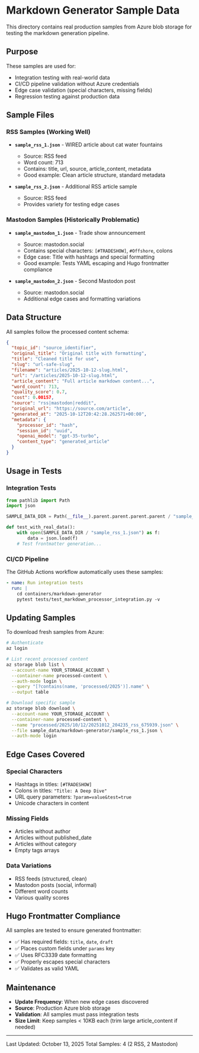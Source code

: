# Markdown Generator Sample Data

This directory contains real production samples from Azure blob storage for testing the markdown generation pipeline.

## Purpose

These samples are used for:
- Integration testing with real-world data
- CI/CD pipeline validation without Azure credentials
- Edge case validation (special characters, missing fields)
- Regression testing against production data

## Sample Files

### RSS Samples (Working Well)
- **`sample_rss_1.json`** - WIRED article about cat water fountains
  - Source: RSS feed
  - Word count: 713
  - Contains: title, url, source, article_content, metadata
  - Good example: Clean article structure, standard metadata

- **`sample_rss_2.json`** - Additional RSS article sample
  - Source: RSS feed
  - Provides variety for testing edge cases

### Mastodon Samples (Historically Problematic)
- **`sample_mastodon_1.json`** - Trade show announcement
  - Source: mastodon.social
  - Contains special characters: `[#TRADESHOW]`, `#Offshore`, colons
  - Edge case: Title with hashtags and special formatting
  - Good example: Tests YAML escaping and Hugo frontmatter compliance

- **`sample_mastodon_2.json`** - Second Mastodon post
  - Source: mastodon.social
  - Additional edge cases and formatting variations

## Data Structure

All samples follow the processed content schema:

```json
{
  "topic_id": "source_identifier",
  "original_title": "Original title with formatting",
  "title": "Cleaned title for use",
  "slug": "url-safe-slug",
  "filename": "articles/2025-10-12-slug.html",
  "url": "/articles/2025-10-12-slug.html",
  "article_content": "Full article markdown content...",
  "word_count": 713,
  "quality_score": 0.7,
  "cost": 0.00157,
  "source": "rss|mastodon|reddit",
  "original_url": "https://source.com/article",
  "generated_at": "2025-10-12T20:42:28.262571+00:00",
  "metadata": {
    "processor_id": "hash",
    "session_id": "uuid",
    "openai_model": "gpt-35-turbo",
    "content_type": "generated_article"
  }
}
```

## Usage in Tests

### Integration Tests
```python
from pathlib import Path
import json

SAMPLE_DATA_DIR = Path(__file__).parent.parent.parent.parent / "sample_data" / "markdown-generator"

def test_with_real_data():
    with open(SAMPLE_DATA_DIR / "sample_rss_1.json") as f:
        data = json.load(f)
    # Test frontmatter generation...
```

### CI/CD Pipeline
The GitHub Actions workflow automatically uses these samples:
```yaml
- name: Run integration tests
  run: |
    cd containers/markdown-generator
    pytest tests/test_markdown_processor_integration.py -v
```

## Updating Samples

To download fresh samples from Azure:

```bash
# Authenticate
az login

# List recent processed content
az storage blob list \
  --account-name YOUR_STORAGE_ACCOUNT \
  --container-name processed-content \
  --auth-mode login \
  --query "[?contains(name, 'processed/2025')].name" \
  --output table

# Download specific sample
az storage blob download \
  --account-name YOUR_STORAGE_ACCOUNT \
  --container-name processed-content \
  --name "processed/2025/10/12/20251012_204235_rss_675939.json" \
  --file sample_data/markdown-generator/sample_rss_1.json \
  --auth-mode login
```

## Edge Cases Covered

### Special Characters
- Hashtags in titles: `[#TRADESHOW]`
- Colons in titles: `"Title: A Deep Dive"`
- URL query parameters: `?param=value&test=true`
- Unicode characters in content

### Missing Fields
- Articles without author
- Articles without published_date
- Articles without category
- Empty tags arrays

### Data Variations
- RSS feeds (structured, clean)
- Mastodon posts (social, informal)
- Different word counts
- Various quality scores

## Hugo Frontmatter Compliance

All samples are tested to ensure generated frontmatter:
- ✅ Has required fields: `title`, `date`, `draft`
- ✅ Places custom fields under `params` key
- ✅ Uses RFC3339 date formatting
- ✅ Properly escapes special characters
- ✅ Validates as valid YAML

## Maintenance

- **Update Frequency**: When new edge cases discovered
- **Source**: Production Azure blob storage
- **Validation**: All samples must pass integration tests
- **Size Limit**: Keep samples < 10KB each (trim large article_content if needed)

---

Last Updated: October 13, 2025
Total Samples: 4 (2 RSS, 2 Mastodon)
